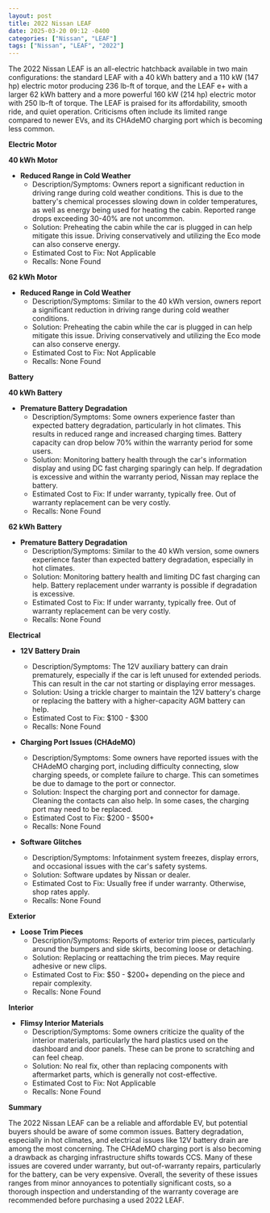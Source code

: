```yaml
---
layout: post
title: 2022 Nissan LEAF
date: 2025-03-20 09:12 -0400
categories: ["Nissan", "LEAF"]
tags: ["Nissan", "LEAF", "2022"]
---
```

The 2022 Nissan LEAF is an all-electric hatchback available in two main configurations: the standard LEAF with a 40 kWh battery and a 110 kW (147 hp) electric motor producing 236 lb-ft of torque, and the LEAF e+ with a larger 62 kWh battery and a more powerful 160 kW (214 hp) electric motor with 250 lb-ft of torque. The LEAF is praised for its affordability, smooth ride, and quiet operation. Criticisms often include its limited range compared to newer EVs, and its CHAdeMO charging port which is becoming less common.

**Electric Motor**

**40 kWh Motor**

* **Reduced Range in Cold Weather**
    * Description/Symptoms: Owners report a significant reduction in driving range during cold weather conditions. This is due to the battery's chemical processes slowing down in colder temperatures, as well as energy being used for heating the cabin. Reported range drops exceeding 30-40% are not uncommon.
    * Solution: Preheating the cabin while the car is plugged in can help mitigate this issue. Driving conservatively and utilizing the Eco mode can also conserve energy.
    * Estimated Cost to Fix: Not Applicable
    * Recalls: None Found

**62 kWh Motor**

* **Reduced Range in Cold Weather**
    * Description/Symptoms: Similar to the 40 kWh version, owners report a significant reduction in driving range during cold weather conditions.
    * Solution: Preheating the cabin while the car is plugged in can help mitigate this issue. Driving conservatively and utilizing the Eco mode can also conserve energy.
    * Estimated Cost to Fix: Not Applicable
    * Recalls: None Found

**Battery**

**40 kWh Battery**

* **Premature Battery Degradation**
    * Description/Symptoms: Some owners experience faster than expected battery degradation, particularly in hot climates. This results in reduced range and increased charging times. Battery capacity can drop below 70% within the warranty period for some users.
    * Solution: Monitoring battery health through the car's information display and using DC fast charging sparingly can help. If degradation is excessive and within the warranty period, Nissan may replace the battery.
    * Estimated Cost to Fix: If under warranty, typically free. Out of warranty replacement can be very costly.
    * Recalls: None Found

**62 kWh Battery**

* **Premature Battery Degradation**
    * Description/Symptoms: Similar to the 40 kWh version, some owners experience faster than expected battery degradation, especially in hot climates.
    * Solution: Monitoring battery health and limiting DC fast charging can help. Battery replacement under warranty is possible if degradation is excessive.
    * Estimated Cost to Fix: If under warranty, typically free. Out of warranty replacement can be very costly.
    * Recalls: None Found

**Electrical**

* **12V Battery Drain**
    * Description/Symptoms: The 12V auxiliary battery can drain prematurely, especially if the car is left unused for extended periods. This can result in the car not starting or displaying error messages.
    * Solution: Using a trickle charger to maintain the 12V battery's charge or replacing the battery with a higher-capacity AGM battery can help.
    * Estimated Cost to Fix: $100 - $300
    * Recalls: None Found
* **Charging Port Issues (CHAdeMO)**
    * Description/Symptoms: Some owners have reported issues with the CHAdeMO charging port, including difficulty connecting, slow charging speeds, or complete failure to charge. This can sometimes be due to damage to the port or connector.
    * Solution: Inspect the charging port and connector for damage. Cleaning the contacts can also help. In some cases, the charging port may need to be replaced.
    * Estimated Cost to Fix: $200 - $500+
    * Recalls: None Found

* **Software Glitches**
    * Description/Symptoms: Infotainment system freezes, display errors, and occasional issues with the car's safety systems.
    * Solution: Software updates by Nissan or dealer.
    * Estimated Cost to Fix: Usually free if under warranty. Otherwise, shop rates apply.
    * Recalls: None Found

**Exterior**

* **Loose Trim Pieces**
    * Description/Symptoms: Reports of exterior trim pieces, particularly around the bumpers and side skirts, becoming loose or detaching.
    * Solution: Replacing or reattaching the trim pieces. May require adhesive or new clips.
    * Estimated Cost to Fix: $50 - $200+ depending on the piece and repair complexity.
    * Recalls: None Found

**Interior**

* **Flimsy Interior Materials**
    * Description/Symptoms: Some owners criticize the quality of the interior materials, particularly the hard plastics used on the dashboard and door panels. These can be prone to scratching and can feel cheap.
    * Solution: No real fix, other than replacing components with aftermarket parts, which is generally not cost-effective.
    * Estimated Cost to Fix: Not Applicable
    * Recalls: None Found

**Summary**

The 2022 Nissan LEAF can be a reliable and affordable EV, but potential buyers should be aware of some common issues. Battery degradation, especially in hot climates, and electrical issues like 12V battery drain are among the most concerning. The CHAdeMO charging port is also becoming a drawback as charging infrastructure shifts towards CCS. Many of these issues are covered under warranty, but out-of-warranty repairs, particularly for the battery, can be very expensive. Overall, the severity of these issues ranges from minor annoyances to potentially significant costs, so a thorough inspection and understanding of the warranty coverage are recommended before purchasing a used 2022 LEAF.

